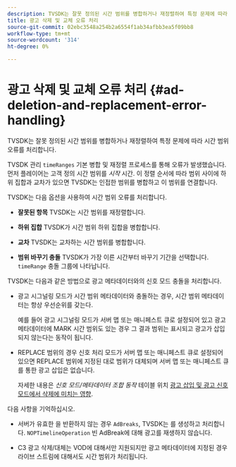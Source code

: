 ```yaml
---
description: TVSDK는 잘못 정의된 시간 범위를 병합하거나 재정렬하여 특정 문제에 따라 시간 범위 오류를 처리합니다.
title: 광고 삭제 및 교체 오류 처리
source-git-commit: 02ebc3548a254b2a6554f1ab34afbb3ea5f09bb8
workflow-type: tm+mt
source-wordcount: '314'
ht-degree: 0%

---
```


# 광고 삭제 및 교체 오류 처리  {#ad-deletion-and-replacement-error-handling}

TVSDK는 잘못 정의된 시간 범위를 병합하거나 재정렬하여 특정 문제에 따라 시간 범위 오류를 처리합니다.

TVSDK 관리 `timeRanges` 기본 병합 및 재정렬 프로세스를 통해 오류가 발생했습니다. 먼저 플레이어는 고객 정의 시간 범위를 *시작* 시간. 이 정렬 순서에 따라 범위 사이에 하위 집합과 교차가 있으면 TVSDK는 인접한 범위를 병합하고 이 범위를 연결합니다.

TVSDK는 다음 옵션을 사용하여 시간 범위 오류를 처리합니다.

* **잘못된 항목** TVSDK는 시간 범위를 재정렬합니다.

* **하위 집합** TVSDK가 시간 범위 하위 집합을 병합합니다.

* **교차** TVSDK는 교차하는 시간 범위를 병합합니다.

* **범위 바꾸기 충돌** TVSDK가 가장 이른 시간부터 바꾸기 기간을 선택합니다. `timeRange` 충돌 그룹에 나타납니다.

TVSDK는 다음과 같은 방법으로 광고 메타데이터와의 신호 모드 충돌을 처리합니다.

* 광고 시그널링 모드가 시간 범위 메타데이터와 충돌하는 경우, 시간 범위 메타데이터는 항상 우선순위를 갖는다.

  예를 들어 광고 시그널링 모드가 서버 맵 또는 매니페스트 큐로 설정되어 있고 광고 메타데이터에 MARK 시간 범위도 있는 경우 그 결과 범위는 표시되고 광고가 삽입되지 않는다는 동작이 됩니다.
* REPLACE 범위의 경우 신호 처리 모드가 서버 맵 또는 매니페스트 큐로 설정되어 있으면 REPLACE 범위에 지정된 대로 범위가 대체되며 서버 맵 또는 매니페스트 큐를 통한 광고 삽입은 없습니다.

  자세한 내용은 *신호 모드/메타데이터 조합 동작* 테이블 위치 [광고 삽입 및 광고 신호 모드에서 삭제에 미치는 영향](../../../../../tvsdk-3x-android-prog/android-3x-advertising/ad-insertion/delete-replace-content-vod/android-3x-signaling-mode-android.md).

다음 사항을 기억하십시오.

* 서버가 유효한 을 반환하지 않는 경우 `AdBreaks`, TVSDK는 를 생성하고 처리합니다. `NOPTimelineOperation` 빈 AdBreak에 대해 광고를 재생하지 않습니다.

* C3 광고 삭제/대체는 VOD에 대해서만 지원되지만 광고 메타데이터에 지정된 경우 라이브 스트림에 대해서도 시간 범위가 처리됩니다.
